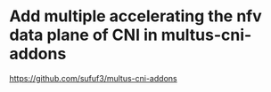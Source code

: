 # Add multiple accelerating the nfv data plane of CNI in multus-cni-addons

https://github.com/sufuf3/multus-cni-addons
